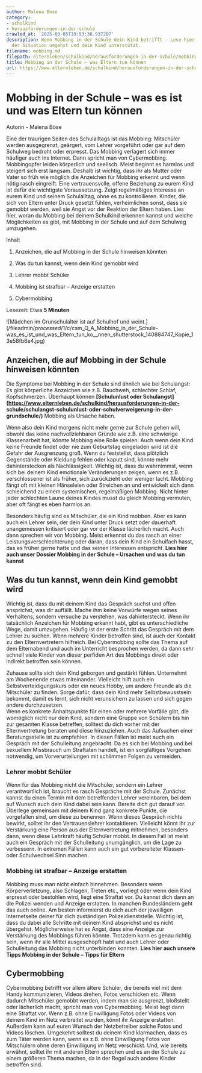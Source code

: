 ```yaml
---
author: Malena Böse
category:
- schulkind
- herausforderungen-in-der-schule
crawled_at: '2025-03-05T19:53:38.937207'
description: Wenn Mobbing in der Schule dein Kind betrifft - Lese hier, wie du mit
  der Situation umgehst und dein Kind unterstützt.
filename: mobbing.md
filepath: elternleben/schulkind/herausforderungen-in-der-schule/mobbing.md
title: Mobbing in der Schule – was Eltern tun können
url: https://www.elternleben.de/schulkind/herausforderungen-in-der-schule/mobbing/
---
```


#  Mobbing in der Schule – was es ist und was Eltern tun können

Autorin - Malena Böse

Eine der traurigen Seiten des Schulalltags ist das Mobbing: Mitschüler werden
ausgegrenzt, geärgert, vom Lehrer vorgeführt oder gar auf dem Schulweg bedroht
oder erpresst. Das Mobbing verlagert sich immer häufiger auch ins Internet.
Dann spricht man von Cybermobbing. Mobbingopfer leiden körperlich und
seelisch. Meist beginnt es harmlos und steigert sich erst langsam. Deshalb ist
wichtig, dass ihr als Mutter oder Vater so früh wie möglich die Anzeichen für
Mobbing erkennt und wenn nötig rasch eingreift. Eine vertrauensvolle, offene
Beziehung zu eurem Kind ist dafür die wichtigste Voraussetzung. Zeigt
regelmäßiges Interesse an eurem Kind und seinem Schulalltag, ohne es zu
kontrollieren. Kinder, die sich von Eltern unter Druck gesetzt fühlen,
verheimlichen sonst, dass sie gemobbt werden, weil sie Angst vor der Reaktion
der Eltern haben. Lies hier, woran du Mobbing bei deinem Schulkind erkennen
kannst und welche Möglichkeiten es gibt, mit Mobbing in der Schule und auf dem
Schulweg umzugehen.

Inhalt

1. Anzeichen, die auf Mobbing in der Schule hinweisen könnten

2. Was du tun kannst, wenn dein Kind gemobbt wird

3. Lehrer mobbt Schüler

4. Mobbing ist strafbar – Anzeige erstatten

5. Cybermobbing

Lesezeit: Etwa **5 Minuten**

![Mädchen im Grunschulalter ist auf Schulhof und
weint.](/fileadmin/_processed_/1/c/csm_Q_A_Mobbing_in_der_Schule-
was_es_ist_und_was_Eltern_tun_ko__nnen_shutterstock_140884747_Kopie_13e58fb6e4.jpg)

##  Anzeichen, die auf Mobbing in der Schule hinweisen könnten

Die Symptome bei Mobbing in der Schule sind ähnlich wie bei Schulangst: Es
gibt körperliche Anzeichen wie z.B. Bauchweh, schlechter Schlaf,
Kopfschmerzen. Überhaupt können **[Schulunlust oder
Schulangst](https://www.elternleben.de/schulkind/herausforderungen-in-der-
schule/schulangst-schulunlust-oder-schulverweigerung-in-der-grundschule/)**
Mobbing als Ursache haben.  
  
Wenn also dein Kind morgens nicht mehr gerne zur Schule gehen will, obwohl das
keine nachvollziehbaren Gründe wie z.B. eine schwierige Klassenarbeit hat,
könnte Mobbing eine Rolle spielen. Auch wenn dein Kind keine Freunde findet
oder nie zum Geburtstag eingeladen wird ist die Gefahr der Ausgrenzung groß.
Wenn du feststellst, dass plötzlich Gegenstände oder Kleidung fehlen oder
kaputt sind, könnte mehr dahinterstecken als Nachlässigkeit. Wichtig ist, dass
du wahrnimmst, wenn sich bei deinem Kind emotionale Veränderungen zeigen, wenn
es z.B. verschlossener ist als früher, sich zurückzieht oder weniger lacht.
Mobbing fängt oft mit kleinen Hänseleien oder Streichen an und entwickelt sich
dann schleichend zu einem systemischen, regelmäßigen Mobbing. Nicht hinter
jeder schlechten Laune deines Kindes musst du gleich Mobbing vermuten, aber
oft fängt es eben harmlos an.  
  
Besonders häufig sind es Mitschüler, die ein Kind mobben. Aber es kann auch
ein Lehrer sein, der dein Kind unter Druck setzt oder dauerhaft unangemessen
kritisiert oder gar vor der Klasse lächerlich macht. Auch dann sprechen wir
von Mobbing. Meist erkennst du das rasch an einer Leistungsverschlechterung
oder daran, dass dein Kind ein Schulfach hasst, das es früher gerne hatte und
das seinen Interessen entspricht. **Lies hier auch unser Dossier Mobbing in
der Schule – Ursachen und was du tun kannst**

##  Was du tun kannst, wenn dein Kind gemobbt wird

Wichtig ist, dass du mit deinem Kind das Gespräch suchst und offen ansprichst,
was dir auffällt. Mache ihm keine Vorwürfe wegen seines Verhaltens, sondern
versuche zu verstehen, was dahintersteckt. Wenn ihr tatsächlich Anzeichen für
Mobbing erkannt habt, gibt es unterschiedliche Wege, damit umzugehen. Häufig
ist der erste Schritt das Gespräch mit dem Lehrer zu suchen. Wenn mehrere
Kinder betroffen sind, ist auch der Kontakt zu den Elternvertretern hilfreich.
Bei Cybermobbing sollte das Thema auf dem Elternabend und auch im Unterricht
besprochen werden, da dann sehr schnell viele Kinder von dieser perfiden Art
des Mobbings direkt oder indirekt betroffen sein können.  
  
Zuhause sollte sich dein Kind geborgen und gestärkt fühlen. Unternehmt am
Wochenende etwas miteinander. Vielleicht hilft auch ein
Selbstverteidigungskurs oder ein neues Hobby, um andere Freunde als die
Mitschüler zu finden. Sorge dafür, dass dein Kind mehr Selbstbewusstsein
bekommt, damit es lernt, sich nicht verunsichern zu lassen und sich gegen
andere durchzusetzen.  
Wenn es konkrete Anhaltspunkte für einen oder mehrere Vorfälle gibt, die
womöglich nicht nur dein Kind, sondern eine Gruppe von Schülern bis hin zur
gesamten Klasse betreffen, solltest du dich vorher mit der Elternvertretung
beraten und diese hinzuziehen. Auch das Aufsuchen einer Beratungsstelle ist zu
empfehlen. In diesen Fällen ist meist auch ein Gespräch mit der Schulleitung
angebracht. Da es sich bei Mobbing und bei sexuellem Missbrauch um Straftaten
handelt, ist ein sorgfältiges Vorgehen notwendig, um Vorverurteilungen mit
schlimmen Folgen zu vermeiden.

###  Lehrer mobbt Schüler

Wenn für das Mobbing nicht die Mitschüler, sondern ein Lehrer verantwortlich
ist, braucht es rasch Gespräche mit der Schule. Zunächst kannst du einen
Termin mit dem betreffenden Lehrer vereinbaren, bei dem auf Wunsch auch dein
Kind dabei sein kann. Bereite dich gut darauf vor. Überlege gemeinsam mit
deinem Kind ganz konkrete Punkte, die vorgefallen sind, um diese zu benennen.
Wenn dieses Gespräch nichts bewirkt, solltet ihr den Vertrauenslehrer
kontaktieren. Vielleicht könnt ihr zur Verstärkung eine Person aus der
Elternvertretung mitnehmen, besonders dann, wenn diese Lehrkraft häufig
Schüler mobbt. In diesem Fall ist meist auch ein Gespräch mit der Schulleitung
unumgänglich, um die Lage zu verbessern. In extremen Fällen kann auch ein gut
vorbereiteter Klassen- oder Schulwechsel Sinn machen.

###  Mobbing ist strafbar – Anzeige erstatten

Mobbing muss man nicht einfach hinnehmen. Besonders wenn Körperverletzung,
also Schlagen, Treten etc., vorliegt oder wenn dein Kind erpresst oder
bestohlen wird, liegt eine Straftat vor. Du kannst dich dann an die Polizei
wenden und Anzeige erstatten. In manchen Bundesländern geht das auch online.
Am besten informierst du dich auch der jeweiligen Internetseite deiner für
dich zuständigen Polizeidienststelle. Wichtig ist, dass du dabei alle Schritte
mit deinem Kind absprichst und es nicht übergehst. Möglicherweise hat es
Angst, dass eine Anzeige zur Verstärkung des Mobbings führen könnte. Trotzdem
kann es genau richtig sein, wenn ihr alle Mittel ausgeschöpft habt und auch
Lehrer oder Schulleitung das Mobbing nicht unterbinden konnten. **Lies hier
auch unsere Tipps Mobbing in der Schule – Tipps für Eltern**

##  Cybermobbing

Cybermobbing betrifft vor allem ältere Schüler, die bereits viel mit dem Handy
kommunizieren, Videos drehen, Fotos verschicken etc. Wenn dadurch Mitschüler
gemobbt werden, indem man sie ausgrenzt, bloßstellt oder lächerlich macht,
spricht man von Cybermobbing. Meist liegt dann eine Straftat vor. Wenn z.B.
ohne Einwilligung Fotos oder Videos von deinem Kind im Netz verbreitet wurden,
könnt ihr Anzeige erstatten. Außerdem kann auf euren Wunsch der Netzbetreiber
solche Fotos und Videos löschen. Umgekehrt solltest du deinem Kind klarmachen,
dass es zum Täter werden kann, wenn es z.B. ohne Einwilligung Fotos von
Mitschülern ohne deren Einwilligung im Netz verschickt. Und, wie bereits
erwähnt, solltet ihr mit anderen Eltern sprechen und es an der Schule zu einem
größeren Thema machen, da in der Regel auch andere Kinder betroffen sind.

